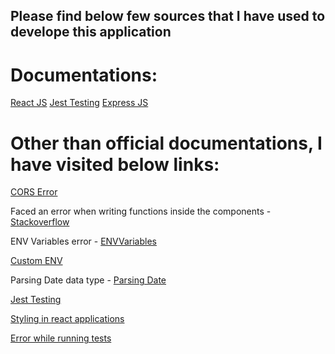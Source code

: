 ## Please find below few sources that I have used to develope this application

# Documentations:
[React JS](https://reactjs.org/docs/components-and-props.html)
[Jest Testing](https://jestjs.io/docs/en/tutorial-react)
[Express JS](https://expressjs.com/en/5x/api.html)

# Other than official documentations, I have visited below links:

[CORS Error](https://stackoverflow.com/questions/43150051/how-to-enable-cors-nodejs-with-express)

Faced an error when writing functions inside the components - [Stackoverflow](https://stackoverflow.com/questions/32317154/react-uncaught-typeerror-cannot-read-property-setstate-of-undefined)

ENV Variables error - [ENVVariables](https://kiranvj.com/blog/blog/react-environment-variables-not-working/)

[Custom ENV](https://create-react-app.dev/docs/adding-custom-environment-variables/)

Parsing Date data type - [Parsing Date](https://stackoverflow.com/questions/50568107/how-to-display-date-in-react-js-using-state)

[Jest Testing](https://www.youtube.com/watch?v=3e1GHCA3GP0)

[Styling in react applications](https://www.robinwieruch.de/react-css-styling#css-in-css-css-in-react)

[Error while running tests](https://stackoverflow.com/questions/49602402/create-react-app-cannot-find-tests)